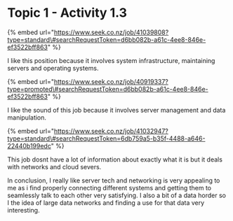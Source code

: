 # Topic 1 - Activity 1.3

{% embed url="https://www.seek.co.nz/job/41039808?type=standard\#searchRequestToken=d6bb082b-a61c-4ee8-846e-ef3522bff863" %}

I like this position because it involves system infrastructure, maintaining servers and operating systems.

{% embed url="https://www.seek.co.nz/job/40919337?type=promoted\#searchRequestToken=d6bb082b-a61c-4ee8-846e-ef3522bff863" %}

I like the sound of this job because it involves server management and data manipulation.

{% embed url="https://www.seek.co.nz/job/41032947?type=standard\#searchRequestToken=6db759a5-b35f-4488-a646-22440b199edc" %}

This job dosnt have a lot of information about exactly what it is but it deals with networks and cloud severs.  
  
In conclusion, I really like server tech and networking is very appealing to me as i find properly connecting different systems and getting them to seamlessly talk to each other very satisfying. I also a bit of a data horder so I the idea of large data networks and finding a use for that data very interesting.






